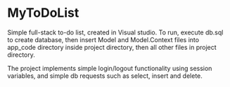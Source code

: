 # MyToDoList

Simple full-stack to-do list, created in Visual studio. To run, execute db.sql to create database, 
then insert Model and Model.Context files into app_code directory inside project directory, then
all other files in project directory.

The project implements simple login/logout functionality using session variables, and simple db requests
such as select, insert and delete.
